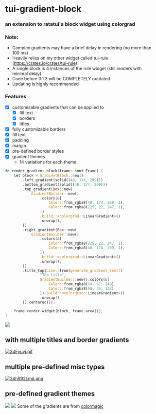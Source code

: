 
# tui-gradient-block

### an extension to ratatui's block widget using colorgrad
### Note:
 - Complex gradients may have a brief delay in rendering (no more than 100 ms)
 - Heavily relies on my other widget called tui-rule (https://crates.io/crates/tui-rule)
 - A single block is 4 instances of the rule widget (still renders with minimal delay)
 - Code before 0.1.3 will be COMPLETELY outdated
 - Updating is highly recommended


### Features

- [x] customizable gradients that can be applied to
  - [x] fill text
  - [x] borders
  - [x] titles
- [x] fully customizable borders
- [x] fill text
- [x] padding
- [x] margin
- [x] pre-defined border styles
- [x] gradient themes 
    - 14 variations for each theme
```rust
fn render_gradient_block(frame: &mut Frame) {
    let block = GradientBlock::new()
	    .left_gradient(solid((48, 174, 209)))
        .bottom_gradient(solid((48, 174, 209)))
        .top_gradient(Box::new(
            GradientBuilder::new()
                .colors(&[
                    Color::from_rgba8(48, 174, 209, 1),
                    Color::from_rgba8(225, 22, 247, 1),
                ])
                .build::<colorgrad::LinearGradient>()
                .unwrap(),
        ))
        .right_gradient(Box::new(
            GradientBuilder::new()
                .colors(&[
                    Color::from_rgba8(225, 22, 247, 1),
                    Color::from_rgba8(48, 174, 209, 1),
                ])
                .build::<colorgrad::LinearGradient>()
                .unwrap(),
        ))
        .title_top(Line::from(generate_gradient_text!(
	            "Top title",
	            GradientBuilder::new().colors(&[
		            Color::from_rgba8(14, 67, 240), 
		            Color::from_rgba8(90, 34, 128)
			    ]).build::<colorgrad::LinearGradient>()
			    .unwrap()
        )).centered());

    frame.render_widget(block, frame.area());
}

```
![](https://iili.io/3dxrRcX.png)
## with multiple titles and border gradients
[![3dEyuvj.gif](https://iili.io/3dEyuvj.gif)](https://freeimage.host/)

## multiple pre-defined misc types
[![3dhR92I.md.png](https://iili.io/3dhR92I.md.png)](https://freeimage.host/i/3dhR92I)

## pre-defined gradient themes
![](https://iili.io/37y0pSt.png)
![](https://iili.io/37yE3kF.md.png)
Some of the gradients are from [colormagic](https://colormagic.app/)
